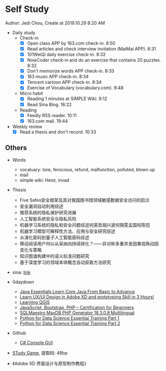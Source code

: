 # Self Study

Author: Jedi Chou, Create at 2019.10.29 8:20 AM

* Daily study
  * Check-in
    -[x] Open class APP by 163.com check-in. 6:50
    -[x] Read articles and check interview invitation (MaiMai APP). 8:31
    -[x] 101WeiQi daily exercise check-in. 8:32
    -[x] NowCoder check-in and do an exercise that contains 20 puzzles. 8:32
    -[x] Don't memorize words APP check-in. 8:33
    -[x] 163 music APP check-in. 8:34
    -[x] Tencent cartoon APP check-in. 8:34
    -[x] Exercise of Vocabulary (vocabulary.com). 8:48

  * Micro habit
    -[x] Reading 1 minutes at SIMPLE Wiki. 9:12
    -[x] Read Sina Blog. 16:22

  * Reading
    -[x] Feedly RSS reader. 10:11
    -[x] 163.com mail. 19:44

* Weekly review
  -[x] Read a thesis and don't record. 10:33

## Others

* Words
  * vocaluary: tore, ferocious, refund, malfunction, polluted, blown up
  * mail
  * simple wiki: Heist, invad

* Thesis
  * Five Safes安全框架及其对我国图书馆领域敏感数据安全访问的启示
  * 安全漏洞自动利用综述
  * 推荐系统的隐私保护研究进展
  * 人工智能系统安全与隐私风险
  * 机器学习系统的隐私和安全问题综述何英哲胡兴波何锦雯孟国柱陈恺
  * 机器学习模型可解释性方法、应用与安全研究综述
  * 从演化密码到量子人工智能密码综述
  * 移动阅读用户何以从采纳向持续转化？——非对称多重并发因果视角动因变化与策略
  * 知识图谱构建中的语义标准问题研究
  * 基于深度学习的领域本体概念自动获取方法研究

* sina: [link](https://www.cnbeta.com/articles/tech/904383.htm)

* 0daydown
  * [Java Essentials Learn Core Java From Basic to Advance](https://www.0daydown.com/10/1152483.html)
  * [Learn UX/UI Design in Adobe XD and prototyping Skill in 3 Hours!](https://www.0daydown.com/10/1152489.html)
  * [Learning QGIS](https://www.0daydown.com/10/1152491.html)
  * [JavaScript, Bootstrap, PHP – Certification for Beginners](https://www.0daydown.com/10/1152497.html)
  * [SQLMaestro MaxDB PHP Generator 18.3.0.8 Multilingual](https://www.0daydown.com/10/1152512.html)
  * [Python for Data Science Essential Training Part 1](https://www.0daydown.com/10/1153137.html)
  * [Python for Data Science Essential Training Part 2](https://www.0daydown.com/10/1152935.html)

* Github
  * [C# Console GUI](https://github.com/TomaszRewak/C-sharp-console-gui-framework)

* [STudy Game](https://pan.baidu.com/s/1Ip4UqO_se6IjXOAPLFReeA), 提取码: 48bp
* 《Adobe XD 界面设计与原型制作教程》
